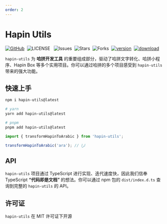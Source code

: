 ```yaml
---
order: 2
---
```


# Hapin Utils

[![GitHub](https://img.shields.io/badge/GtHub-hapin--utils-lightgrey)](https://github.com/ha-pin/hapin-utils)&nbsp;
![LICENSE](https://img.shields.io/github/license/ha-pin/hapin-utils) &nbsp;
![Issues](https://img.shields.io/github/issues/ha-pin/hapin-utils)&nbsp;
![Stars](https://img.shields.io/github/stars/ha-pin/hapin-arabic)&nbsp;
![Forks](https://img.shields.io/github/forks/ha-pin/hapin-utils)&nbsp;
[![version](https://img.shields.io/npm/v/hapin-utils.svg)](https://www.npmjs.com/package/hapin-utils)&nbsp;
[![download](https://img.shields.io/npm/dm/hapin-utils.svg)](https://www.npmjs.com/package/hapin-utils)

`hapin-utils` 为 **哈拼开发工具** 的重要组成部分，驱动了哈拼文字转化、哈拼小程序、Hapin Box 等多个实用项目。你可以通过哈拼的多个项目感受到 `hapin-utils` 带来的强大功能。

## 快速上手

```bash
npm i hapin-utils@latest

# yarn
yarn add hapin-utils@latest

# pnpm
pnpm add hapin-utils@latest
```

```ts
import { transformHapinToArabic } from 'hapin-utils';

transformHapinToArabic('ara'); // ارا
```

## API

`hapin-utils` 项目通过 TypeScript 进行实现、迭代速度快，因此我们信奉 TypeScript **“代码即是文档”** 的想法。你可以通过 npm 包的 `dist/index.d.ts` 查询到完整的 `hapin-utils` 的 API。

## 许可证

`hapin-utils` 在 MIT 许可证下开源
